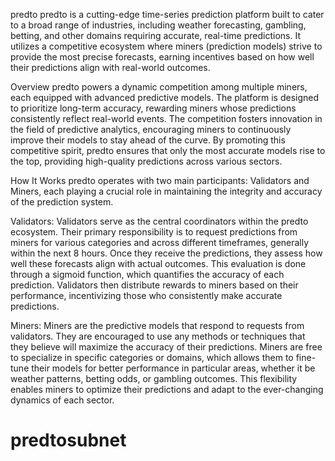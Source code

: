 predto
predto is a cutting-edge time-series prediction platform built to cater to a broad range of industries, including weather forecasting, gambling, betting, and other domains requiring accurate, real-time predictions. It utilizes a competitive ecosystem where miners (prediction models) strive to provide the most precise forecasts, earning incentives based on how well their predictions align with real-world outcomes.

Overview
predto powers a dynamic competition among multiple miners, each equipped with advanced predictive models. The platform is designed to prioritize long-term accuracy, rewarding miners whose predictions consistently reflect real-world events. The competition fosters innovation in the field of predictive analytics, encouraging miners to continuously improve their models to stay ahead of the curve. By promoting this competitive spirit, predto ensures that only the most accurate models rise to the top, providing high-quality predictions across various sectors.

How It Works
predto operates with two main participants: Validators and Miners, each playing a crucial role in maintaining the integrity and accuracy of the prediction system.

Validators: Validators serve as the central coordinators within the predto ecosystem. Their primary responsibility is to request predictions from miners for various categories and across different timeframes, generally within the next 8 hours. Once they receive the predictions, they assess how well these forecasts align with actual outcomes. This evaluation is done through a sigmoid function, which quantifies the accuracy of each prediction. Validators then distribute rewards to miners based on their performance, incentivizing those who consistently make accurate predictions.

Miners: Miners are the predictive models that respond to requests from validators. They are encouraged to use any methods or techniques that they believe will maximize the accuracy of their predictions. Miners are free to specialize in specific categories or domains, which allows them to fine-tune their models for better performance in particular areas, whether it be weather patterns, betting odds, or gambling outcomes. This flexibility enables miners to optimize their predictions and adapt to the ever-changing dynamics of each sector.

# predtosubnet
